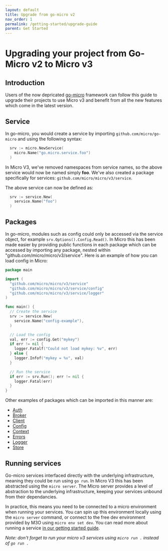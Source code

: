 ```yaml
---
layout: default
title: Upgrade from go-micro v2
nav_order: 1
permalink: /getting-started/upgrade-guide
parent: Get Started
---
```


# Upgrading your project from Go-Micro v2 to Micro v3

## Introduction

Users of the now depricated [go-micro](https://github.com/asim/go-micro) framework can follow this guide to upgrade their projects to use Micro v3 and benefit from all the new features which come in the latest version.

## Service

In go-micro, you would create a service by importing `github.com/micro/go-micro` and using the following syntax:

```go
  srv := micro.NewService(
    micro.Name("go.micro.service.foo")
  )
```

In Micro V3, we've removed namespaces from service names, so the above service would now be named simply **foo**. We've also created a package specifically for services: `github.com/micro/micro/v3/service`.

The above service can now be defined as:
```go
  srv := service.New(
    service.Name("foo")
  )
```

## Packages

In go-micro, modules such as config could only be accessed via the service object, for example `srv.Options().Config.Read()`. In Micro this has been made easier by providing public functions in each package which can be accessed by importing any package, nested within "github.com/micro/micro/v3/service". Here is an example of how you can load config in Micro:

```go
package main

import (
  "github.com/micro/micro/v3/service"
  "github.com/micro/micro/v3/service/config"
  "github.com/micro/micro/v3/service/logger"
)

func main() {
  // Create the service
  srv := service.New(
    service.Name("config-example"),
  )

  // Load the config
  val, err := config.Get("mykey")
  if err != nil {
    logger.Fatalf("Could not load mykey: %v", err)
  } else {
    logger.Infof("mykey = %v", val)
  }

  // Run the service
  if err := srv.Run(); err != nil {
    logger.Fatal(err)
  }
}

```

Other examples of packages which can be imported in this manner are:
* [Auth](https://github.com/micro/micro/tree/master/service/auth)
* [Broker](https://github.com/micro/micro/tree/master/service/broker)  
* [Client](https://github.com/micro/micro/tree/master/service/client)
* [Config](https://github.com/micro/micro/tree/master/service/config)
* [Context](https://github.com/micro/micro/tree/master/service/context)
* [Errors](https://github.com/micro/micro/tree/master/service/errors)
* [Logger](https://github.com/micro/micro/tree/master/service/logger)
* [Store](https://github.com/micro/micro/tree/master/service/store)


## Running services

Go-micro services interfaced directly with the underlying infrastructure, meaning they could be run using `go run`. In Micro V3 this has been abstracted using the `micro server`. The Micro server provides a level of abstraction to the underlying infrastructure, keeping your services unbound from their dependancies. 

In practice, this means you need to be connected to a micro environment when running your services. You can spin up this environment locally using the `micro server` command, or connect to the free dev environment provided by M3O using `micro env set dev`. You can read more about running a service [in our getting started guide](https://m3o.org/getting-started#running-a-service).

*Note: don't forget to run your micro v3 services using `micro run .` instead of `go run .`*